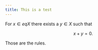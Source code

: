 ```yaml
---
title: This is a test
---
```


For $x \in eq X$ there exists a $y \in X$ such that

$$
x + y = 0.
$$

Those are the rules.
